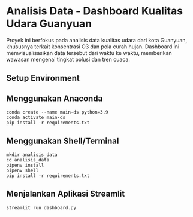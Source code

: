 # Analisis Data - Dashboard Kualitas Udara Guanyuan
Proyek ini berfokus pada analisis data kualitas udara dari kota Guanyuan, khususnya terkait konsentrasi O3 dan pola curah hujan. Dashboard ini memvisualisasikan data tersebut dari waktu ke waktu, memberikan wawasan mengenai tingkat polusi dan tren cuaca.

## Setup Environment

## Menggunakan Anaconda
```
conda create --name main-ds python=3.9
conda activate main-ds
pip install -r requirements.txt
```

## Menggunakan Shell/Terminal
```
mkdir analisis_data
cd analisis_data
pipenv install
pipenv shell
pip install -r requirements.txt
```

## Menjalankan Aplikasi Streamlit
```
streamlit run dashboard.py
```
